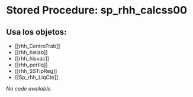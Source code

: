 # Stored Procedure: sp_rhh_calcss00

## Usa los objetos:
- [[rhh_CentroTrab]]
- [[rhh_hislab]]
- [[rhh_hisvac]]
- [[rhh_pertlq]]
- [[rhh_SSTipReg]]
- [[Sp_rhh_LiqCte]]

*No code available.*
